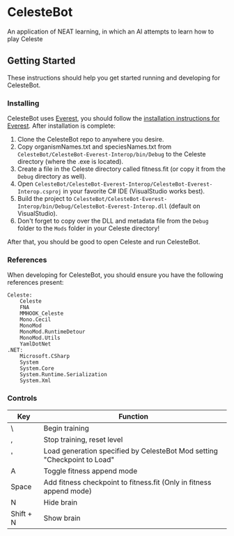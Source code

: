 # CelesteBot
An application of NEAT learning, in which an AI attempts to learn how to play Celeste
## Getting Started
These instructions should help you get started running and developing for CelesteBot.
### Installing
CelesteBot uses [Everest](https://everestapi.github.io/), you should follow the [installation instructions for Everest](https://everestapi.github.io/#installing-everest). After installation is complete:
1. Clone the CelesteBot repo to anywhere you desire.
2. Copy organismNames.txt and speciesNames.txt from `CelesteBot/CelesteBot-Everest-Interop/bin/Debug` to the Celeste directory (where the .exe is located).
3. Create a file in the Celeste directory called fitness.fit (or copy it from the `Debug` directory as well).
4. Open `CelesteBot/CelesteBot-Everest-Interop/CelesteBot-Everest-Interop.csproj` in your favorite C# IDE (VisualStudio works best).
5. Build the project to `CelesteBot/CelesteBot-Everest-Interop/bin/Debug/CelesteBot-Everest-Interop.dll` (default on VisualStudio).
6. Don't forget to copy over the DLL and metadata file from the `Debug` folder to the `Mods` folder in your Celeste directory!

After that, you should be good to open Celeste and run CelesteBot.
### References
When developing for CelesteBot, you should ensure you have the following references present:
```
Celeste:
    Celeste
    FNA
    MMHOOK_Celeste
    Mono.Cecil
    MonoMod
    MonoMod.RuntimeDetour
    MonoMod.Utils
    YamlDotNet
.NET:
    Microsoft.CSharp
    System
    System.Core
    System.Runtime.Serialization
    System.Xml
```
### Controls
| Key | Function |
| --- | --- |
| \ | Begin training |
| , | Stop training, reset level |
| ' | Load generation specified by CelesteBot Mod setting "Checkpoint to Load" |
| A | Toggle fitness append mode |
| Space | Add fitness checkpoint to fitness.fit (Only in fitness append mode) |
| N | Hide brain |
| Shift + N | Show brain |
